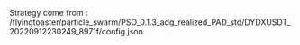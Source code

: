 Strategy come from : /flyingtoaster/particle_swarm/PSO_0.1.3_adg_realized_PAD_std/DYDXUSDT_20220912230249_8971f/config.json